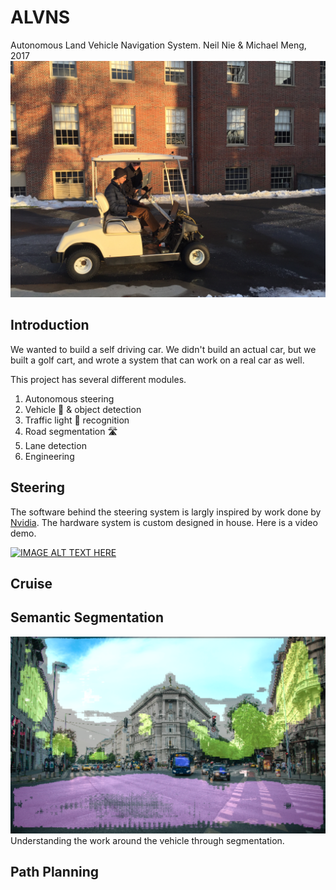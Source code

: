 # ALVNS
Autonomous Land Vehicle Navigation System. Neil Nie & Michael Meng, 2017 
<img src="./media/IMG-7370.JPG" alt="Drawing" style="width: 480;"/>

## Introduction
We wanted to build a self driving car. We didn't build an actual car, but we built a golf cart, and wrote a system that can work on a real car as well. 

This project has several different modules. 

1. Autonomous steering 
2. Vehicle 🚗 & object detection 
3. Traffic light 🚦 recognition
4. Road segmentation 🛣️
5. Lane detection
6. Engineering

## Steering
The software behind the steering system is largly inspired by work done by [Nvidia](https://arxiv.org/pdf/1604.07316.pdf). The hardware system is custom designed in house. Here is a video demo.

[![IMAGE ALT TEXT HERE](https://i.ytimg.com/vi/4bZ40W4BGoE/hqdefault.jpg)](https://www.youtube.com/watch?v=CcUXtViFQeU&t=5s)

## Cruise

## Semantic Segmentation
<img src="./media/seg.png" alt="Drawing" style="width: 480;"/>
Understanding the work around the vehicle through segmentation. 

## Path Planning